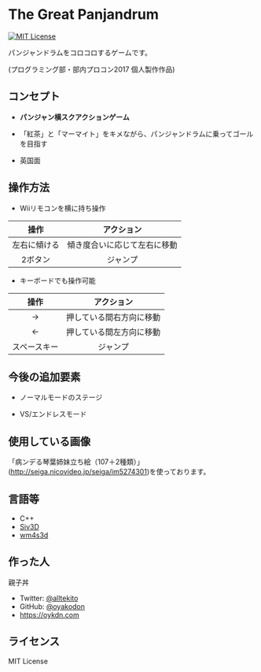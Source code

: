 # The Great Panjandrum

[![MIT License](http://img.shields.io/badge/license-MIT-blue.svg?style=flat)](LICENSE)

パンジャンドラムをコロコロするゲームです。

(プログラミング部・部内プロコン2017 個人製作作品)

## コンセプト

- **パンジャン横スクアクションゲーム**

- 「紅茶」と「マーマイト」をキメながら、パンジャンドラムに乗ってゴールを目指す

- 英国面

## 操作方法

- Wiiリモコンを横に持ち操作

|操作|アクション|
|:-:|:-:|
|左右に傾ける|傾き度合いに応じて左右に移動|
|2ボタン|ジャンプ|

- キーボードでも操作可能

|操作|アクション|
|:-:|:-:|
|→|押している間右方向に移動|
|←|押している間左方向に移動|
|スペースキー|ジャンプ|

## 今後の追加要素

- ノーマルモードのステージ

- VS/エンドレスモード

## 使用している画像

「病ンデる琴葉姉妹立ち絵（107＋2種類）」(<http://seiga.nicovideo.jp/seiga/im5274301>)を使っております。


## 言語等

- C++
- [Siv3D](http://play-siv3d.hateblo.jp/)
- [wm4s3d](https://github.com/oyakodon/wm4s3d/)

## 作った人

親子丼

- Twitter: [@alltekito](https://twitter.com/alltekito)
- GitHub: [@oyakodon](https://github.com/oyakodon)
- <https://oykdn.com>

## ライセンス

MIT License
